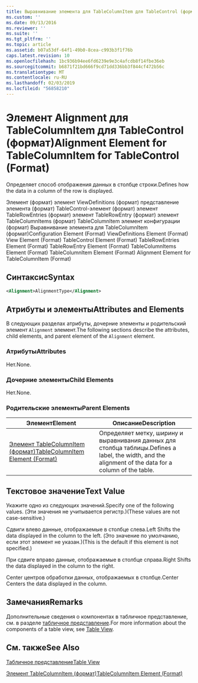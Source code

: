 ```yaml
---
title: Выравнивание элемента для TableColumnItem для TableControl (формат) | Документация Майкрософт
ms.custom: ''
ms.date: 09/13/2016
ms.reviewer: ''
ms.suite: ''
ms.tgt_pltfrm: ''
ms.topic: article
ms.assetid: b07a53df-64f1-49b0-8cea-c993b3f1f76b
caps.latest.revision: 10
ms.openlocfilehash: 1bc936b94ee6fd6239e9e3c4afcdb8f14fbe36eb
ms.sourcegitcommit: b6871f21bd666f9cd71dd336bb3f844cf472b56c
ms.translationtype: MT
ms.contentlocale: ru-RU
ms.lasthandoff: 02/03/2019
ms.locfileid: "56858210"
---
```

# <a name="alignment-element-for-tablecolumnitem-for-tablecontrol-format"></a><span data-ttu-id="39c31-102">Элемент Alignment для TableColumnItem для TableControl (формат)</span><span class="sxs-lookup"><span data-stu-id="39c31-102">Alignment Element for TableColumnItem for TableControl (Format)</span></span>

<span data-ttu-id="39c31-103">Определяет способ отображения данных в столбце строки.</span><span class="sxs-lookup"><span data-stu-id="39c31-103">Defines how the data in a column of the row is displayed.</span></span>

<span data-ttu-id="39c31-104">Элемент (формат) элемент ViewDefinitions (формат) представление элемента (формат) TableControl-элемент (формат) элемент TableRowEntries (формат) элемент TableRowEntry (формат) элемент TableColumnItems (формат) TableColumnItem элемент конфигурации (формат) Выравнивание элемента для TableColumnItem (формат)</span><span class="sxs-lookup"><span data-stu-id="39c31-104">Configuration Element (Format) ViewDefinitions Element (Format) View Element (Format) TableControl Element (Format) TableRowEntries Element (Format) TableRowEntry Element (Format) TableColumnItems Element (Format) TableColumnItem Element (Format) Alignment Element for TableColumnItem (Format)</span></span>

## <a name="syntax"></a><span data-ttu-id="39c31-105">Синтаксис</span><span class="sxs-lookup"><span data-stu-id="39c31-105">Syntax</span></span>

```xml
<Alignment>AlignmentType</Alignment>
```

## <a name="attributes-and-elements"></a><span data-ttu-id="39c31-106">Атрибуты и элементы</span><span class="sxs-lookup"><span data-stu-id="39c31-106">Attributes and Elements</span></span>

<span data-ttu-id="39c31-107">В следующих разделах атрибуты, дочерние элементы и родительский элемент `Alignment` элемент.</span><span class="sxs-lookup"><span data-stu-id="39c31-107">The following sections describe the attributes, child elements, and parent element of the `Alignment` element.</span></span>

### <a name="attributes"></a><span data-ttu-id="39c31-108">Атрибуты</span><span class="sxs-lookup"><span data-stu-id="39c31-108">Attributes</span></span>

<span data-ttu-id="39c31-109">Нет.</span><span class="sxs-lookup"><span data-stu-id="39c31-109">None.</span></span>

### <a name="child-elements"></a><span data-ttu-id="39c31-110">Дочерние элементы</span><span class="sxs-lookup"><span data-stu-id="39c31-110">Child Elements</span></span>

<span data-ttu-id="39c31-111">Нет.</span><span class="sxs-lookup"><span data-stu-id="39c31-111">None.</span></span>

### <a name="parent-elements"></a><span data-ttu-id="39c31-112">Родительские элементы</span><span class="sxs-lookup"><span data-stu-id="39c31-112">Parent Elements</span></span>

|<span data-ttu-id="39c31-113">Элемент</span><span class="sxs-lookup"><span data-stu-id="39c31-113">Element</span></span>|<span data-ttu-id="39c31-114">Описание</span><span class="sxs-lookup"><span data-stu-id="39c31-114">Description</span></span>|
|-------------|-----------------|
|[<span data-ttu-id="39c31-115">Элемент TableColumnItem (формат)</span><span class="sxs-lookup"><span data-stu-id="39c31-115">TableColumnItem Element (Format)</span></span>](./tablecolumnitem-element-for-tablecolumnitems-for-tablecontrol-format.md)|<span data-ttu-id="39c31-116">Определяет метку, ширину и выравнивания данных для столбца таблицы.</span><span class="sxs-lookup"><span data-stu-id="39c31-116">Defines a label, the width, and the alignment of the data for a column of the table.</span></span>|

## <a name="text-value"></a><span data-ttu-id="39c31-117">Текстовое значение</span><span class="sxs-lookup"><span data-stu-id="39c31-117">Text Value</span></span>

<span data-ttu-id="39c31-118">Укажите одно из следующих значений.</span><span class="sxs-lookup"><span data-stu-id="39c31-118">Specify one of the following values.</span></span> <span data-ttu-id="39c31-119">(Эти значения не учитывается регистр.)</span><span class="sxs-lookup"><span data-stu-id="39c31-119">(These values are not case-sensitive.)</span></span>

<span data-ttu-id="39c31-120">Сдвиги влево данные, отображаемые в столбце слева.</span><span class="sxs-lookup"><span data-stu-id="39c31-120">Left Shifts the data displayed in the column to the left.</span></span> <span data-ttu-id="39c31-121">(Это значение по умолчанию, если этот элемент не указан.)</span><span class="sxs-lookup"><span data-stu-id="39c31-121">(This is the default if this element is not specified.)</span></span>

<span data-ttu-id="39c31-122">При сдвиге вправо данные, отображаемые в столбце справа.</span><span class="sxs-lookup"><span data-stu-id="39c31-122">Right Shifts the data displayed in the column to the right.</span></span>

<span data-ttu-id="39c31-123">Center центров обработки данных, отображаемых в столбце.</span><span class="sxs-lookup"><span data-stu-id="39c31-123">Center Centers the data displayed in the column.</span></span>

## <a name="remarks"></a><span data-ttu-id="39c31-124">Замечания</span><span class="sxs-lookup"><span data-stu-id="39c31-124">Remarks</span></span>

<span data-ttu-id="39c31-125">Дополнительные сведения о компонентах в табличное представление, см. в разделе [табличное представление](./creating-a-table-view.md).</span><span class="sxs-lookup"><span data-stu-id="39c31-125">For more information about the components of a table view, see [Table View](./creating-a-table-view.md).</span></span>

## <a name="see-also"></a><span data-ttu-id="39c31-126">См. также</span><span class="sxs-lookup"><span data-stu-id="39c31-126">See Also</span></span>

[<span data-ttu-id="39c31-127">Табличное представление</span><span class="sxs-lookup"><span data-stu-id="39c31-127">Table View</span></span>](./creating-a-table-view.md)

[<span data-ttu-id="39c31-128">Элемент TableColumnItem (формат)</span><span class="sxs-lookup"><span data-stu-id="39c31-128">TableColumnItem Element (Format)</span></span>](./tablecolumnitem-element-for-tablecolumnitems-for-tablecontrol-format.md)
